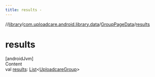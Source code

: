 ```yaml
---
title: results -
---
```

//[library](../../index.md)/[com.uploadcare.android.library.data](../index.md)/[GroupPageData](index.md)/[results](results.md)



# results  
[androidJvm]  
Content  
val [results](results.md): [List](https://kotlinlang.org/api/latest/jvm/stdlib/kotlin.collections/-list/index.html)<[UploadcareGroup](../../com.uploadcare.android.library.api/-uploadcare-group/index.md)>  



